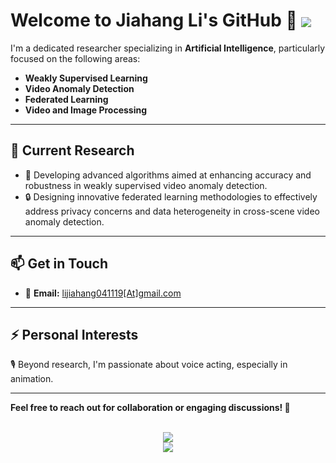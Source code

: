 # Welcome to Jiahang Li's GitHub 👋 <a href="https://komarev.com/ghpvc/?username=rekkles2&abbreviated=true" target="_blank"><img align="center" src="https://komarev.com/ghpvc/?username=rekkles2&abbreviated=true"/></a>

I'm a dedicated researcher specializing in **Artificial Intelligence**, particularly focused on the following areas:

-  **Weakly Supervised Learning**
-  **Video Anomaly Detection**
-  **Federated Learning**
-  **Video and Image Processing**

---

## 🔭 Current Research

- 🚀 Developing advanced algorithms aimed at enhancing accuracy and robustness in weakly supervised video anomaly detection.
- 🔒 Designing innovative federated learning methodologies to effectively address privacy concerns and data heterogeneity in cross-scene video anomaly detection.

---

## 📫 Get in Touch

- 📧 **Email:** [lijiahang041119[At]gmail.com](mailto:lijiahang041119@gmail.com)

---

## ⚡ Personal Interests

🎙️ Beyond research, I'm passionate about voice acting, especially in animation.

---

**Feel free to reach out for collaboration or engaging discussions! 🚀**

<div align="center">
  <br clear="both"/>
  
 <img align="center" src="https://github-readme-stats.vercel.app/api?username=rekkles2&locale=en&line_height=33&show_icons=true&hide=prs&theme=dracula&rank_icon=github"/>
  <div ><img  src="https://github-profile-trophy.vercel.app/?username=rekkles2&theme=gruvbox&row=1&column=5&no-frame=true&no-bg=true" /><br/></div>
</div>
